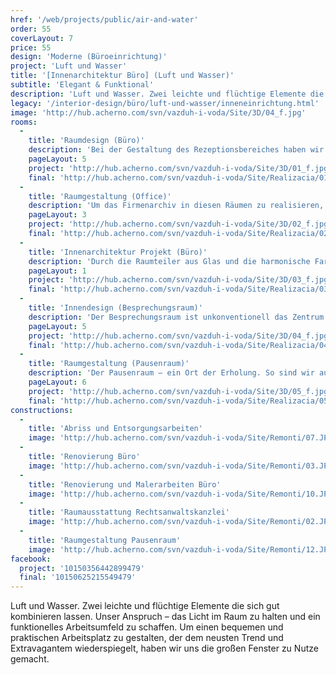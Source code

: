 ```yaml
---
href: '/web/projects/public/air-and-water'
order: 55
coverLayout: 7
price: 55
design: 'Moderne (Büroeinrichtung)'
project: 'Luft und Wasser'
title: '[Innenarchitektur Büro] (Luft und Wasser)'
subtitle: 'Elegant & Funktional'
description: 'Luft und Wasser. Zwei leichte und flüchtige Elemente die sich gut kombinieren lassen. Unser Anspruch – das Licht im Raum zu halten und ein funktionelles Arbeitsumfeld zu schaffen. Um einen bequemen und praktischen Arbeitsplatz zu gestalten, der dem neusten Trend und Extravagantem wiederspiegelt, haben wir uns die großen Fenster zu Nutze gemacht. '
legacy: '/interior-design/büro/luft-und-wasser/inneneinrichtung.html'
image: 'http://hub.acherno.com/svn/vazduh-i-voda/Site/3D/04_f.jpg'
rooms:
  -
    title: 'Raumdesign (Büro)'
    description: 'Bei der Gestaltung des Rezeptionsbereiches haben wir uns vom Rest des Büros inspirieren lassen – Eine elegante Kombination von grau und weiß. Um dem Raum Behaglichkeit zu verleihen, haben wir uns entschlossen, die Wände der Fensterseiten in einem weichen Ton zu halten.'
    pageLayout: 5
    project: 'http://hub.acherno.com/svn/vazduh-i-voda/Site/3D/01_f.jpg'
    final: 'http://hub.acherno.com/svn/vazduh-i-voda/Site/Realizacia/01.jpg'
  -
    title: 'Raumgestaltung (Office)'
    description: 'Um das Firmenarchiv in diesen Räumen zu realisieren, haben wir genügend Schränke, Regale und Ablagen eingebaut. Die Eleganz dieses Officebereichs wurde von uns mit Glas, PVC Möbeln und einer beruhigender Wandfarbe nochmals unterstrichen. Mit der Installation einer hochwertigen Multifunktionshängedecke ist das Meisterwerk vollbracht. Das Ergebnis ist eine perfekte Umsetzung der Vorstellungen unserer Auftraggeber – die Büroräume zeigen, dass durch unsere Arbeit Funktionalität und Eleganz Hand in Hand gehen können. '
    pageLayout: 3
    project: 'http://hub.acherno.com/svn/vazduh-i-voda/Site/3D/02_f.jpg'
    final: 'http://hub.acherno.com/svn/vazduh-i-voda/Site/Realizacia/02.jpg'
  -
    title: 'Innenarchitektur Projekt (Büro)'
    description: 'Durch die Raumteiler aus Glas und die harmonische Farbgestaltung der Wände  haben wir eine ruhige Arbeitsatmosphäre geschaffen. Mit stillvollen Sonnenblenden und das Licht reflektierenden, weißen Glanzoberflächen haben wir den natürlichen Lichteinfall durch die großen Fenster effektvoll in Szene gesetzt. '
    pageLayout: 1
    project: 'http://hub.acherno.com/svn/vazduh-i-voda/Site/3D/03_f.jpg'
    final: 'http://hub.acherno.com/svn/vazduh-i-voda/Site/Realizacia/03.jpg'
  -
    title: 'Innendesign (Besprechungsraum)'
    description: 'Der Besprechungsraum ist unkonventionell das Zentrum aller Büros. So erfolgen die Mettings immer vor dem gesamten Personal und nie hinter verschlossenen Türen.'
    pageLayout: 5
    project: 'http://hub.acherno.com/svn/vazduh-i-voda/Site/3D/04_f.jpg'
    final: 'http://hub.acherno.com/svn/vazduh-i-voda/Site/Realizacia/04.jpg'
  -
    title: 'Raumgestaltung (Pausenraum)'
    description: 'Der Pausenraum – ein Ort der Erholung. So sind wir auf die Idee, eines funktionalen Essbereichs gepaart mit einem gemütlichen Barbereichs gekommen. Der Gestaltung der anderen Räume entsprechend, haben wir auch hier, feinste weiße Sonnenblenden an den großflächigen Fenstern angebracht.'
    pageLayout: 6
    project: 'http://hub.acherno.com/svn/vazduh-i-voda/Site/3D/05_f.jpg'
    final: 'http://hub.acherno.com/svn/vazduh-i-voda/Site/Realizacia/05.jpg'
constructions:
  - 
    title: 'Abriss und Entsorgungsarbeiten'
    image: 'http://hub.acherno.com/svn/vazduh-i-voda/Site/Remonti/07.JPG'
  - 
    title: 'Renovierung Büro'
    image: 'http://hub.acherno.com/svn/vazduh-i-voda/Site/Remonti/03.JPG'
  - 
    title: 'Renovierung und Malerarbeiten Büro'
    image: 'http://hub.acherno.com/svn/vazduh-i-voda/Site/Remonti/10.JPG'
  - 
    title: 'Raumausstattung Rechtsanwaltskanzlei'
    image: 'http://hub.acherno.com/svn/vazduh-i-voda/Site/Remonti/02.JPG'
  - 
    title: 'Raumgestaltung Pausenraum'
    image: 'http://hub.acherno.com/svn/vazduh-i-voda/Site/Remonti/12.JPG'
facebook:
  project: '10150356442899479'
  final: '10150625215549479'
---
```

Luft und Wasser. Zwei leichte und flüchtige Elemente die sich gut kombinieren lassen. Unser Anspruch – das Licht im Raum zu halten und ein funktionelles Arbeitsumfeld zu schaffen. Um einen bequemen und praktischen Arbeitsplatz zu gestalten, der dem neusten Trend und Extravagantem wiederspiegelt, haben wir uns die großen Fenster zu Nutze gemacht.